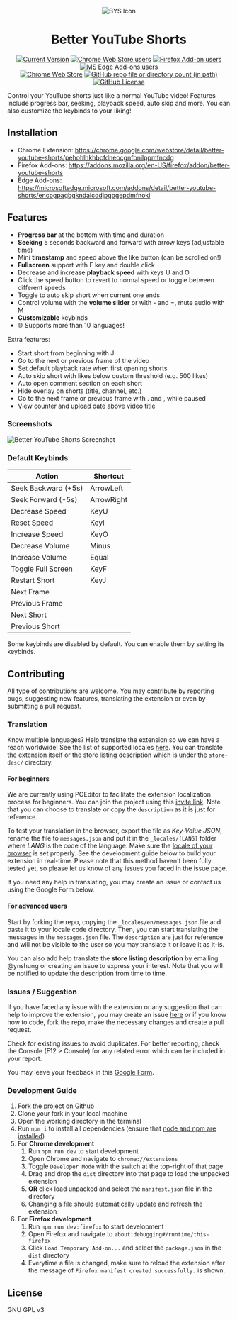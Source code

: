 <div align="center">

![BYS Icon](./src/assets/icons/bys-128.png)

# Better YouTube Shorts

[![Current Version](https://img.shields.io/amo/v/better-youtube-shorts?label=version&style=for-the-badge)](https://github.com/ynshung/better-yt-shorts/releases)
[![Chrome Web Store users](https://img.shields.io/chrome-web-store/users/pehohlhkhbcfdneocgnfbnilppmfncdg?label=chrome&logo=googlechrome&logoColor=fff&style=for-the-badge)](https://chrome.google.com/webstore/detail/better-youtube-shorts/pehohlhkhbcfdneocgnfbnilppmfncdg)
[![Firefox Add-on users](https://img.shields.io/amo/users/better-youtube-shorts?label=firefox&logo=firefox&logoColor=fff&style=for-the-badge)](https://addons.mozilla.org/en-US/firefox/addon/better-youtube-shorts)
[![MS Edge Add-ons users](https://img.shields.io/badge/dynamic/json?url=https%3A%2F%2Fmicrosoftedge.microsoft.com%2Faddons%2Fgetproductdetailsbycrxid%2Fencogpagbgkndaicddjpgogepdmfnokl&query=activeInstallCount&logo=microsoftedge&label=edge&style=for-the-badge)](https://microsoftedge.microsoft.com/addons/detail/better-youtube-shorts/encogpagbgkndaicddjpgogepdmfnokl)
<br/>
[![Chrome Web Store](https://img.shields.io/chrome-web-store/rating/pehohlhkhbcfdneocgnfbnilppmfncdg?style=for-the-badge)](https://chromewebstore.google.com/detail/better-youtube-shorts/pehohlhkhbcfdneocgnfbnilppmfncdg/reviews)
[![GitHub repo file or directory count (in path)](https://img.shields.io/github/directory-file-count/ynshung/better-yt-shorts/_locales?type=dir&style=for-the-badge&label=language)](https://github.com/ynshung/better-yt-shorts?tab=readme-ov-file#translation)
[![GitHub License](https://img.shields.io/github/license/ynshung/better-yt-shorts?style=for-the-badge)](https://github.com/ynshung/better-yt-shorts/blob/master/LICENSE)

</div>

Control your YouTube shorts just like a normal YouTube video! Features include progress bar, seeking, playback speed, auto skip and more. You can also customize the keybinds to your liking!

## Installation

- Chrome Extension: https://chrome.google.com/webstore/detail/better-youtube-shorts/pehohlhkhbcfdneocgnfbnilppmfncdg
- Firefox Add-ons: https://addons.mozilla.org/en-US/firefox/addon/better-youtube-shorts
- Edge Add-ons: https://microsoftedge.microsoft.com/addons/detail/better-youtube-shorts/encogpagbgkndaicddjpgogepdmfnokl

## Features

- **Progress bar** at the bottom with time and duration
- **Seeking** 5 seconds backward and forward with arrow keys (adjustable time)
- Mini **timestamp** and speed above the like button (can be scrolled on!)
- **Fullscreen** support with F key and double click
- Decrease and increase **playback speed** with keys U and O
- Click the speed button to revert to normal speed or toggle between different speeds
- Toggle to auto skip short when current one ends
- Control volume with the **volume slider** or with - and =, mute audio with M
- **Customizable** keybinds
- 🌐 Supports more than 10 languages!

Extra features:

- Start short from beginning with J
- Go to the next or previous frame of the video
- Set default playback rate when first opening shorts
- Auto skip short with likes below custom threshold (e.g. 500 likes)
- Auto open comment section on each short
- Hide overlay on shorts (title, channel, etc.)
- Go to the next frame or previous frame with . and , while paused
- View counter and upload date above video title

### Screenshots

![Better YouTube Shorts Screenshot](https://github.com/ynshung/better-yt-shorts/assets/61302840/089d602a-c594-49ab-bfe8-dfc00b8b1e34)

### Default Keybinds

| Action              | Shortcut   |
| ------------------- | ---------- |
| Seek Backward (+5s) | ArrowLeft  |
| Seek Forward (-5s)  | ArrowRight |
| Decrease Speed      | KeyU       |
| Reset Speed         | KeyI       |
| Increase Speed      | KeyO       |
| Decrease Volume     | Minus      |
| Increase Volume     | Equal      |
| Toggle Full Screen  | KeyF       |
| Restart Short       | KeyJ       |
| Next Frame          |            |
| Previous Frame      |            |
| Next Short          |            |
| Previous Short      |            |

Some keybinds are disabled by default. You can enable them by setting its keybinds.

## Contributing

All type of contributions are welcome. You may contribute by reporting bugs, suggesting new features, translating the extension or even by submitting a pull request.

### Translation

Know multiple languages? Help translate the extension so we can have a reach worldwide! See the list of supported locales [here](https://developer.chrome.com/docs/extensions/reference/api/i18n#locales). You can translate the extension itself or the store listing description which is under the `store-desc/` directory.

#### For beginners

We are currently using POEditor to facilitate the extension localization process for beginners. You can join the project using this [invite link](https://poeditor.com/join/project/QwlUFSANOG). Note that you can choose to translate or copy the `description` as it is just for reference.

To test your translation in the browser, export the file as _Key-Value JSON_, rename the file to `messages.json` and put it in the `_locales/[LANG]` folder where _LANG_ is the code of the language. Make sure the [locale of your browser](https://developer.chrome.com/docs/extensions/reference/i18n/#how-to-set-browsers-locale) is set properly. See the development guide below to build your extension in real-time. Please note that this method haven't been fully tested yet, so please let us know of any issues you faced in the issue page.

If you need any help in translating, you may create an issue or contact us using the Google Form below.

#### For advanced users

Start by forking the repo, copying the `_locales/en/messages.json` file and paste it to your locale code directory. Then, you can start translating the messages in the `messages.json` file. The `description` are just for reference and will not be visible to the user so you may translate it or leave it as it-is.

You can also add help translate the **store listing description** by emailing @ynshung or creating an issue to express your interest. Note that you will be notified to update the description from time to time.

### Issues / Suggestion

If you have faced any issue with the extension or any suggestion that can help to improve the extension, you may create an issue [here](https://github.com/ynshung/better-yt-shorts/issues) or if you know how to code, fork the repo, make the necessary changes and create a pull request.

Check for existing issues to avoid duplicates. For better reporting, check the Console (F12 > Console) for any related error which can be included in your report.

You may leave your feedback in this [Google Form](https://forms.gle/pvSiMwDeQVfwyALfA).

### Development Guide

1. Fork the project on Github
2. Clone your fork in your local machine
3. Open the working directory in the terminal
4. Run `npm i` to install all dependencies (ensure that [node and npm are installed](https://nodejs.org/en))
5. For **Chrome development**
   1. Run `npm run dev` to start development
   2. Open Chrome and navigate to `chrome://extensions`
   3. Toggle `Developer Mode` with the switch at the top-right of that page
   4. Drag and drop the `dist` directory into that page to load the unpacked extension
   5. **OR** click load unpacked and select the `manifest.json` file in the directory
   6. Changing a file should automatically update and refresh the extension
6. For **Firefox development**
   1. Run `npm run dev:firefox` to start development
   2. Open Firefox and navigate to `about:debugging#/runtime/this-firefox`
   3. Click `Load Temporary Add-on...` and select the `package.json` in the `dist` directory
   4. Everytime a file is changed, make sure to reload the extension after the message of `Firefox manifest created successfully.` is shown.

## License

GNU GPL v3
